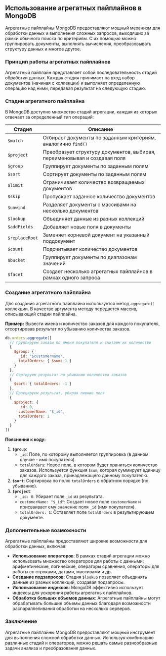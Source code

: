 ## Использование агрегатных пайплайнов в MongoDB

Агрегатные пайплайны MongoDB предоставляют мощный механизм для обработки данных и выполнения сложных запросов, выходящих за рамки обычного поиска по критериям. С их помощью можно группировать документы, выполнять вычисления, преобразовывать структуру данных и многое другое.

### Принцип работы агрегатных пайплайнов

Агрегатный пайплайн представляет собой последовательность стадий обработки данных. Каждая стадия принимает на вход набор документов (начиная с коллекции) и выполняет определенную операцию над ними, передавая результат на следующую стадию. 

### Стадии агрегатного пайплайна

В MongoDB доступно множество стадий агрегации, каждая из которых отвечает за определенный тип операций:

| Стадия           | Описание                                                              |
|-------------------|------------------------------------------------------------------------|
| `$match`         | Отбирает документы по заданным критериям, аналогично `find()`         |
| `$project`       | Преобразует структуру документов, выбирая, переименовывая и создавая поля |
| `$group`         | Группирует документы по заданным полям                                |
| `$sort`          | Сортирует документы по заданным полям                                 |
| `$limit`         | Ограничивает количество возвращаемых документов                     |
| `$skip`          | Пропускает заданное количество документов                           |
| `$unwind`        | Разделяет документы с массивами на несколько документов                |
| `$lookup`        | Объединяет данные из разных коллекций                                  |
| `$addFields`     | Добавляет новые поля в документы                                     |
| `$replaceRoot`  | Заменяет корневой документ на указанный поддокумент                   |
| `$count`         | Подсчитывает количество документов                                   |
| `$bucket`        | Группирует документы по диапазонам значений                           |
| `$facet`         | Создает несколько агрегатных пайплайнов в рамках одного запроса        |

### Создание агрегатного пайплайна

Для создания агрегатного пайплайна используется метод `aggregate()` коллекции. В качестве аргумента методу передается массив, описывающий стадии пайплайна. 

**Пример:** Вывести имена и количество заказов для каждого покупателя, отсортировав результат по убыванию количества заказов.

```javascript
db.orders.aggregate([
  // Группируем заказы по имени покупателя и считаем их количество
  {
    $group: {
      _id: "$customerName",
      totalOrders: { $sum: 1 }
    }
  },
  // Сортируем результат по убыванию количества заказов
  {
    $sort: { totalOrders: -1 }
  },
  // Проецируем результат, убирая лишние поля
  {
    $project: {
      _id: 0,
      customerName: "$_id",
      totalOrders: 1
    }
  }
])
```

**Пояснения к коду:**

1. **`$group`**:  
    - `_id`: Поле, по которому выполняется группировка (в данном случае - имя покупателя).
    - `totalOrders`: Новое поле, в котором будет храниться количество заказов. Используется функция `$sum`, которая суммирует единицу для каждого заказа, принадлежащего данному покупателю.
2. **`$sort`**: Сортировка по полю `totalOrders` в обратном порядке (по убыванию).
3. **`$project`**: 
    - `_id: 0`: Убирает поле `_id` из результата.
    - `customerName: "$_id"`: Создает новое поле `customerName` и присваивает ему значение поля `_id` (имя покупателя).
    - `totalOrders: 1`: Оставляет поле `totalOrders` в результирующем документе.

### Дополнительные возможности

Агрегатные пайплайны предоставляют широкие возможности для обработки данных, включая:

- **Использование операторов**: В рамках стадий агрегации можно использовать множество операторов для работы с данными: арифметические, логические, операторы сравнения, операторы для работы со строками, датами, массивами и др.
- **Создание подзапросов**: Стадия `$lookup` позволяет объединять данные из разных коллекций, создавая подзапросы.
- **Использование индексов**: MongoDB эффективно использует индексы для ускорения работы агрегатных пайплайнов.
- **Обработка больших объемов данных**: Агрегатные пайплайны могут обрабатывать большие объемы данных благодаря возможности распараллеливания обработки на несколько серверов.

### Заключение

Агрегатные пайплайны MongoDB предоставляют мощный инструмент для выполнения сложной обработки данных. Используя комбинацию различных стадий и операторов, можно решать самые разнообразные задачи анализа и преобразования данных. 
